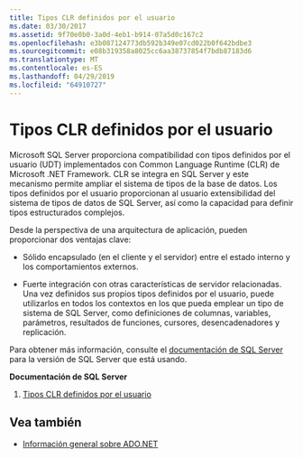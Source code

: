 ```yaml
---
title: Tipos CLR definidos por el usuario
ms.date: 03/30/2017
ms.assetid: 9f70e0b0-3a0d-4eb1-b914-07a5d0c167c2
ms.openlocfilehash: e3b087124773db592b349e07cd022b0f642bdbe3
ms.sourcegitcommit: e08b319358a8025cc6aa38737854f7bdb87183d6
ms.translationtype: MT
ms.contentlocale: es-ES
ms.lasthandoff: 04/29/2019
ms.locfileid: "64910727"
---
```

# <a name="clr-user-defined-types"></a>Tipos CLR definidos por el usuario
Microsoft SQL Server proporciona compatibilidad con tipos definidos por el usuario (UDT) implementados con Common Language Runtime (CLR) de Microsoft .NET Framework. CLR se integra en SQL Server y este mecanismo permite ampliar el sistema de tipos de la base de datos. Los tipos definidos por el usuario proporcionan al usuario extensibilidad del sistema de tipos de datos de SQL Server, así como la capacidad para definir tipos estructurados complejos.  
  
 Desde la perspectiva de una arquitectura de aplicación, pueden proporcionar dos ventajas clave:  
  
- Sólido encapsulado (en el cliente y el servidor) entre el estado interno y los comportamientos externos.  
  
- Fuerte integración con otras características de servidor relacionadas. Una vez definidos sus propios tipos definidos por el usuario, puede utilizarlos en todos los contextos en los que pueda emplear un tipo de sistema de SQL Server, como definiciones de columnas, variables, parámetros, resultados de funciones, cursores, desencadenadores y replicación.  
  
 Para obtener más información, consulte el [documentación de SQL Server](/sql) para la versión de SQL Server que está usando.
  
 **Documentación de SQL Server**
  
1. [Tipos CLR definidos por el usuario](/sql/relational-databases/clr-integration-database-objects-user-defined-types/clr-user-defined-types)  
  
## <a name="see-also"></a>Vea también

- [Información general sobre ADO.NET](../ado-net-overview.md)
